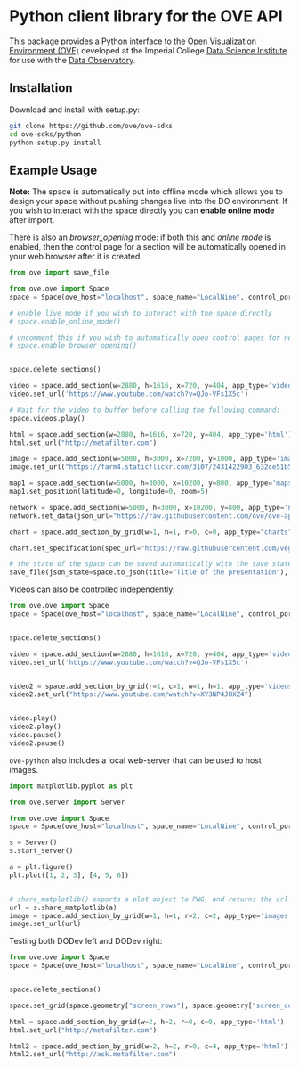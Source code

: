 # Python client library for the OVE API

This package provides a Python interface to the [Open Visualization Environment (OVE)](https://github.com/ove/ove) developed at the Imperial College [Data Science Institute](http://www.imperial.ac.uk/data-science/) for use with the [Data Observatory](http://www.imperial.ac.uk/data-science/data-observatory/).

## Installation

Download and install with setup.py:

```sh
git clone https://github.com/ove/ove-sdks
cd ove-sdks/python
python setup.py install
```

## Example Usage

**Note:** The space is automatically put into offline mode which allows you to design your space without pushing changes 
live into the DO environment. If you wish to interact with the space directly you can **enable online mode** after import.

There is also an *browser_opening* mode: if both this and *online mode* is enabled, then the control page for a section 
will be automatically opened in your web browser after it is created.

````python
from ove import save_file

from ove.ove import Space
space = Space(ove_host="localhost", space_name="LocalNine", control_port=8080)

# enable live mode if you wish to interact with the space directly
# space.enable_online_mode()

# uncomment this if you wish to automatically open control pages for new sections in a web browsers
# space.enable_browser_opening()


space.delete_sections()

video = space.add_section(w=2880, h=1616, x=720, y=404, app_type='videos')
video.set_url('https://www.youtube.com/watch?v=QJo-VFs1X5c')

# Wait for the video to buffer before calling the following command:
space.videos.play()

html = space.add_section(w=2880, h=1616, x=720, y=404, app_type='html')
html.set_url("http://metafilter.com")

image = space.add_section(w=5000, h=3000, x=7200, y=1000, app_type='images')
image.set_url("https://farm4.staticflickr.com/3107/2431422903_632ce51b56_o_d.jpg", "shelley")

map1 = space.add_section(w=5000, h=3000, x=10200, y=800, app_type='maps')
map1.set_position(latitude=0, longitude=0, zoom=5)

network = space.add_section(w=5000, h=3000, x=10200, y=800, app_type='networks')
network.set_data(json_url="https://raw.githubusercontent.com/ove/ove-apps/master/packages/ove-app-networks/src/data/sample.json")

chart = space.add_section_by_grid(w=1, h=1, r=0, c=0, app_type="charts")

chart.set_specification(spec_url="https://raw.githubusercontent.com/vega/vega/master/docs/examples/bar-chart.vg.json", options={"width": 900-35, "height": 900-35})

# the state of the space can be saved automatically with the save state file util function
save_file(json_state=space.to_json(title="Title of the presentation"), filename="my_state.json")

````

Videos can also be controlled independently:

```python
from ove.ove import Space
space = Space(ove_host="localhost", space_name="LocalNine", control_port=8080)


space.delete_sections()

video = space.add_section(w=2880, h=1616, x=720, y=404, app_type='videos')
video.set_url('https://www.youtube.com/watch?v=QJo-VFs1X5c')


video2 = space.add_section_by_grid(r=1, c=1, w=1, h=1, app_type='videos')
video2.set_url("https://www.youtube.com/watch?v=XY3NP4JHXZ4")


video.play()
video2.play()
video.pause()
video2.pause()

```

``ove-python`` also includes a local web-server that can be used to host images.

````python
import matplotlib.pyplot as plt

from ove.server import Server

from ove.ove import Space
space = Space(ove_host="localhost", space_name="LocalNine", control_port=8080)

s = Server()
s.start_server()

a = plt.figure()
plt.plot([1, 2, 3], [4, 5, 6])


# share_matplotlib() exports a plot object to PNG, and returns the url where can be accessed
url = s.share_matplotlib(a)
image = space.add_section_by_grid(w=1, h=1, r=2, c=2, app_type='images')
image.set_url(url)

````

Testing both DODev left and DODev right:

````python
from ove.ove import Space
space = Space(ove_host="localhost", space_name="LocalNine", control_port=8080)


space.delete_sections()

space.set_grid(space.geometry["screen_rows"], space.geometry["screen_cols"])

html = space.add_section_by_grid(w=2, h=2, r=0, c=0, app_type='html')
html.set_url("http://metafilter.com")

html2 = space.add_section_by_grid(w=2, h=2, r=0, c=4, app_type='html')
html2.set_url("http://ask.metafilter.com")
````

